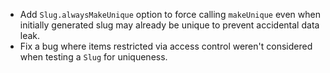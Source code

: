 - Add `Slug.alwaysMakeUnique` option to force calling `makeUnique` even when initially generated slug may already be unique to prevent accidental data leak.
- Fix a bug where items restricted via access control weren't considered when testing a `Slug` for uniqueness.
